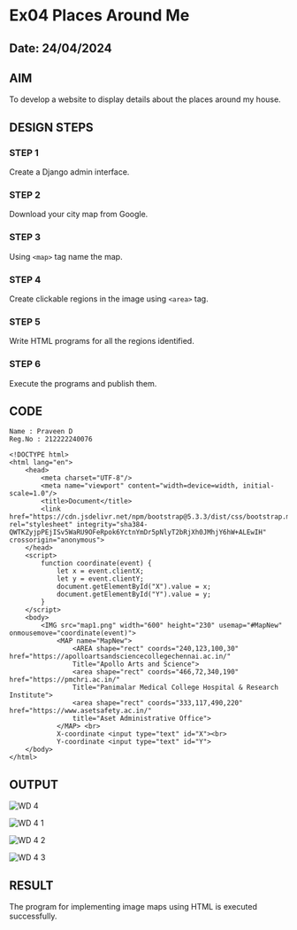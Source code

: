 # Ex04 Places Around Me
## Date: 24/04/2024

## AIM
To develop a website to display details about the places around my house.

## DESIGN STEPS

### STEP 1
Create a Django admin interface.

### STEP 2
Download your city map from Google.

### STEP 3
Using ```<map>``` tag name the map.

### STEP 4
Create clickable regions in the image using ```<area>``` tag.

### STEP 5
Write HTML programs for all the regions identified.

### STEP 6
Execute the programs and publish them.

## CODE
```
Name : Praveen D
Reg.No : 212222240076
```
```
<!DOCTYPE html>
<html lang="en">
    <head>
        <meta charset="UTF-8"/>
        <meta name="viewport" content="width=device=width, initial-scale=1.0"/>
        <title>Document</title>
        <link href="https://cdn.jsdelivr.net/npm/bootstrap@5.3.3/dist/css/bootstrap.min.css" rel="stylesheet" integrity="sha384-QWTKZyjpPEjISv5WaRU9OFeRpok6YctnYmDr5pNlyT2bRjXh0JMhjY6hW+ALEwIH" crossorigin="anonymous">
    </head>
    <script>
        function coordinate(event) {
            let x = event.clientX;
            let y = event.clientY;
            document.getElementById("X").value = x;
            document.getElementById("Y").value = y;
        }
    </script>
    <body>
        <IMG src="map1.png" width="600" height="230" usemap="#MapNew" onmousemove="coordinate(event)">
            <MAP name="MapNew">
                <AREA shape="rect" coords="240,123,100,30" href="https://apolloartsandsciencecollegechennai.ac.in/"
                Title="Apollo Arts and Science">
                <area shape="rect" coords="466,72,340,190" href="https://pmchri.ac.in/"
                Title="Panimalar Medical College Hospital & Research Institute">
                <area shape="rect" coords="333,117,490,220" href="https://www.asetsafety.ac.in/"
                title="Aset Administrative Office">
            </MAP> <br>
            X-coordinate <input type="text" id="X"><br>
            Y-coordinate <input type="text" id="Y">
    </body>
</html>
```


## OUTPUT

![WD 4](https://github.com/praveenmax55/NearMe/assets/113497509/78efaf3f-f969-48cb-b0c6-2a191ec1266a)

![WD 4 1](https://github.com/praveenmax55/NearMe/assets/113497509/56798b0d-13a5-4013-8f9f-033c22047ca6)

![WD 4 2](https://github.com/praveenmax55/NearMe/assets/113497509/33e1625a-d747-4245-aaac-7833f2b6dc25)

![WD 4 3](https://github.com/praveenmax55/NearMe/assets/113497509/ca4118ad-1b1f-4743-b1e9-6e5794f05ff3)



## RESULT
The program for implementing image maps using HTML is executed successfully.
